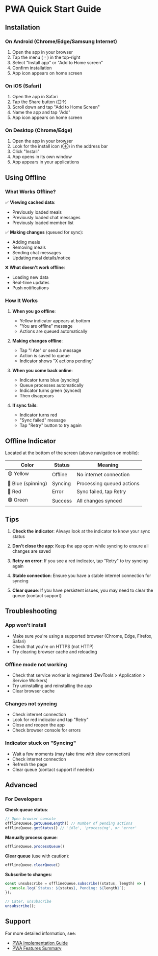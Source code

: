 # PWA Quick Start Guide

## Installation

### On Android (Chrome/Edge/Samsung Internet)

1. Open the app in your browser
2. Tap the menu (⋮) in the top-right
3. Select "Install app" or "Add to Home screen"
4. Confirm installation
5. App icon appears on home screen

### On iOS (Safari)

1. Open the app in Safari
2. Tap the Share button (□↑)
3. Scroll down and tap "Add to Home Screen"
4. Name the app and tap "Add"
5. App icon appears on home screen

### On Desktop (Chrome/Edge)

1. Open the app in your browser
2. Look for the install icon (⊕) in the address bar
3. Click "Install"
4. App opens in its own window
5. App appears in your applications

## Using Offline

### What Works Offline?

✅ **Viewing cached data**:
- Previously loaded meals
- Previously loaded chat messages
- Previously loaded member list

✅ **Making changes** (queued for sync):
- Adding meals
- Removing meals
- Sending chat messages
- Updating meal details/notice

❌ **What doesn't work offline**:
- Loading new data
- Real-time updates
- Push notifications

### How It Works

1. **When you go offline**:
   - Yellow indicator appears at bottom
   - "You are offline" message
   - Actions are queued automatically

2. **Making changes offline**:
   - Tap "I Ate" or send a message
   - Action is saved to queue
   - Indicator shows "X actions pending"

3. **When you come back online**:
   - Indicator turns blue (syncing)
   - Queue processes automatically
   - Indicator turns green (synced)
   - Then disappears

4. **If sync fails**:
   - Indicator turns red
   - "Sync failed" message
   - Tap "Retry" button to try again

## Offline Indicator

Located at the bottom of the screen (above navigation on mobile):

| Color | Status | Meaning |
|-------|--------|---------|
| 🟡 Yellow | Offline | No internet connection |
| 🔵 Blue (spinning) | Syncing | Processing queued actions |
| 🔴 Red | Error | Sync failed, tap Retry |
| 🟢 Green | Success | All changes synced |

## Tips

1. **Check the indicator**: Always look at the indicator to know your sync status

2. **Don't close the app**: Keep the app open while syncing to ensure all changes are saved

3. **Retry on error**: If you see a red indicator, tap "Retry" to try syncing again

4. **Stable connection**: Ensure you have a stable internet connection for syncing

5. **Clear queue**: If you have persistent issues, you may need to clear the queue (contact support)

## Troubleshooting

### App won't install
- Make sure you're using a supported browser (Chrome, Edge, Firefox, Safari)
- Check that you're on HTTPS (not HTTP)
- Try clearing browser cache and reloading

### Offline mode not working
- Check that service worker is registered (DevTools > Application > Service Workers)
- Try uninstalling and reinstalling the app
- Clear browser cache

### Changes not syncing
- Check internet connection
- Look for red indicator and tap "Retry"
- Close and reopen the app
- Check browser console for errors

### Indicator stuck on "Syncing"
- Wait a few moments (may take time with slow connection)
- Check internet connection
- Refresh the page
- Clear queue (contact support if needed)

## Advanced

### For Developers

**Check queue status**:
```javascript
// Open browser console
offlineQueue.getQueueLength() // Number of pending actions
offlineQueue.getStatus() // 'idle', 'processing', or 'error'
```

**Manually process queue**:
```javascript
offlineQueue.processQueue()
```

**Clear queue** (use with caution):
```javascript
offlineQueue.clearQueue()
```

**Subscribe to changes**:
```javascript
const unsubscribe = offlineQueue.subscribe((status, length) => {
  console.log(`Status: ${status}, Pending: ${length}`);
});

// Later, unsubscribe
unsubscribe();
```

## Support

For more detailed information, see:
- [PWA Implementation Guide](./PWA_IMPLEMENTATION.md)
- [PWA Features Summary](../PWA_FEATURES_SUMMARY.md)
